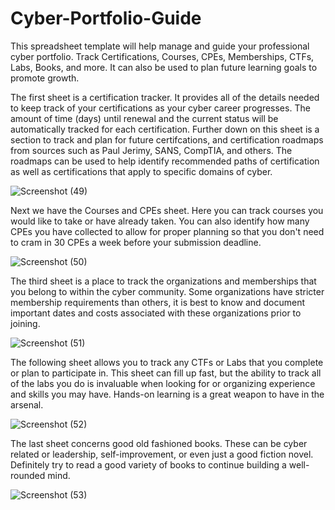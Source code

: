 # Cyber-Portfolio-Guide
This spreadsheet template will help manage and guide your professional cyber portfolio. Track Certifications, Courses, CPEs, Memberships, CTFs, Labs, Books, and more. It can also be used to plan future learning goals to promote growth.

The first sheet is a certification tracker. It provides all of the details needed to keep track of your certifications as your cyber career progresses. The amount of time (days) until renewal and the current status will be automatically tracked for each certification. Further down on this sheet is a section to track and plan for future certifcations, and certification roadmaps from sources such as Paul Jerimy, SANS, CompTIA, and others. The roadmaps can be used to help identify recommended paths of certification as well as certifications that apply to specific domains of cyber.

![Screenshot (49)](https://user-images.githubusercontent.com/102703911/161410690-2f51901d-f80f-4ce5-bcc3-c8d75daf78c4.png)

Next we have the Courses and CPEs sheet. Here you can track courses you would like to take or have already taken. You can also identify how many CPEs you have collected to allow for proper planning so that you don't need to cram in 30 CPEs a week before your submission deadline.

![Screenshot (50)](https://user-images.githubusercontent.com/102703911/161411027-817db907-eaea-4a18-84b5-db942145bbaf.png)

The third sheet is a place to track the organizations and memberships that you belong to within the cyber community. Some organizations have stricter membership requirements than others, it is best to know and document important dates and costs associated with these organizations prior to joining.

![Screenshot (51)](https://user-images.githubusercontent.com/102703911/161411030-63711192-ad0a-4733-bfe5-75cb78b19e6b.png)

The following sheet allows you to track any CTFs or Labs that you complete or plan to participate in. This sheet can fill up fast, but the ability to track all of the labs you do is invaluable when looking for or organizing experience and skills you may have. Hands-on learning is a great weapon to have in the arsenal. 

![Screenshot (52)](https://user-images.githubusercontent.com/102703911/161411033-82ffa0d5-b164-4649-9535-0ba53954aceb.png)

The last sheet concerns good old fashioned books. These can be cyber related or leadership, self-improvement, or even just a good fiction novel. Definitely try to read a good variety of books to continue building a well-rounded mind.

![Screenshot (53)](https://user-images.githubusercontent.com/102703911/161411036-3082fcbb-982c-48ba-a42a-1ab83967e546.png)
